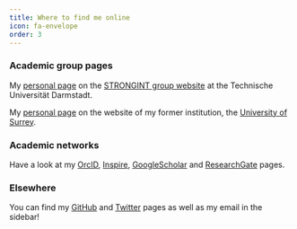 ```yaml
---
title: Where to find me online
icon: fa-envelope
order: 3
---
```


### Academic group pages

My [personal page](https://theorie.ikp.physik.tu-darmstadt.de/strongint/people_arthuis.html)
on the [STRONGINT group website](https://www.strongint.eu/) at the Technische
Universität Darmstadt.

My [personal page](https://www.surrey.ac.uk/people/pierre-arthuis) on the
website of my former institution, the
[University of Surrey](https://www.surrey.ac.uk/department-physics).


### Academic networks

Have a look at my [OrcID](https://orcid.org/0000-0002-7073-9340),
[Inspire](https://inspirehep.net/author/profile/P.Arthuis.2),
[GoogleScholar](https://scholar.google.com/citations?user=hwgAtPAAAAAJ) and
[ResearchGate](https://www.researchgate.net/profile/Pierre_Arthuis) pages.

### Elsewhere

You can find my [GitHub](https://github.com/parthuis) and
[Twitter](https://twitter.com/ArthuisPierre) pages as well as my email in the
sidebar!
